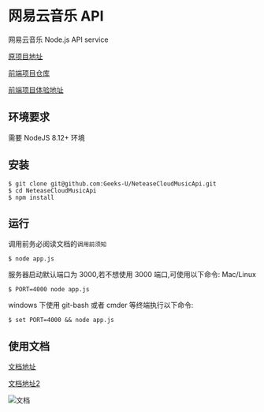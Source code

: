 # 网易云音乐 API

网易云音乐 Node.js API service

[原项目地址](https://github.com/Binaryify/NeteaseCloudMusicApi)

[前端项目仓库](https://github.com/Geeks-U/vue3-ts-webMusic)

[前端项目体验地址](https://vue3-ts-web-music.vercel.app)

## 环境要求

需要 NodeJS 8.12+ 环境

## 安装

```shell
$ git clone git@github.com:Geeks-U/NeteaseCloudMusicApi.git
$ cd NeteaseCloudMusicApi
$ npm install
```

## 运行
调用前务必阅读文档的`调用前须知`

```shell
$ node app.js
```

服务器启动默认端口为 3000,若不想使用 3000 端口,可使用以下命令: Mac/Linux

```shell
$ PORT=4000 node app.js
```

windows 下使用 git-bash 或者 cmder 等终端执行以下命令:

```shell
$ set PORT=4000 && node app.js
```

## 使用文档

[文档地址](https://binaryify.github.io/NeteaseCloudMusicApi) 

[文档地址2](https://neteasecloudmusicapi.vercel.app)

![文档](https://raw.githubusercontent.com/Binaryify/NeteaseCloudMusicApi/master/static/docs.png)